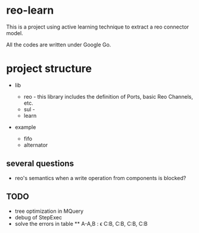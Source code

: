 # reo-learn

This is a project using active learning technique to extract a reo connector model.

All the codes are written under Google Go.

# project structure

* lib
  * reo - this library includes the definition of Ports, basic Reo Channels, etc.
  * sul - 
  * learn

* example
  * fifo
  * alternator

## several questions

* reo's semantics when a write operation from components is blocked?

## TODO

* tree optimization in MQuery
* debug of StepExec
* solve the errors in table
** A-A,B : ϵ  C:B,  C:B,  C:B,  C:B
